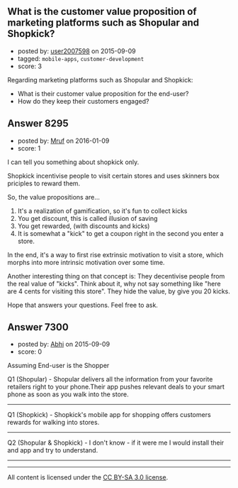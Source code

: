 ## What is the customer value proposition of marketing platforms such as Shopular and Shopkick?

- posted by: [user2007598](https://stackexchange.com/users/2282897/user2007598) on 2015-09-09
- tagged: `mobile-apps`, `customer-development`
- score: 3

Regarding marketing platforms such as Shopular and Shopkick:

* What is their customer value proposition for the end-user?
* How do they keep their customers engaged?


## Answer 8295

- posted by: [Mruf](https://stackexchange.com/users/3246202/mruf) on 2016-01-09
- score: 1

I can tell you something about shopkick only.

Shopkick incentivise people to visit certain stores and uses skinners box priciples to reward them.

So, the value propositions are...

1. It's a realization of gamification, so it's fun to collect kicks
2. You get discount, this is called illusion of saving
3. You get rewarded, (with discounts and kicks)
4. It is somewhat a "kick" to get a coupon right in the second you enter a store.

In the end, it's a way to first rise extrinsic motivation to visit a store, which morphs into more intrinsic motivation over some time.

Another interesting thing on that concept is: They decentivise people from the real value of "kicks". Think about it, why not say something like "here are 4 cents for visiting this store". They hide the value, by give you 20 kicks.

Hope that answers your questions. Feel free to ask.


## Answer 7300

- posted by: [Abhi](https://stackexchange.com/users/200253/abhi) on 2015-09-09
- score: 0

Assuming End-user is the Shopper 

Q1 (Shopular) - Shopular delivers all the information from your favorite retailers right to your phone.Their app pushes relevant deals to your smart phone as soon as you walk into the store.


----------
Q1 (Shopkick) - Shopkick's mobile app for shopping offers customers rewards for walking into stores.

----------
Q2 (Shopular & Shopkick) - I don't know - if it were me I would install their and app and try to understand. 


----------





---

All content is licensed under the [CC BY-SA 3.0 license](https://creativecommons.org/licenses/by-sa/3.0/).
